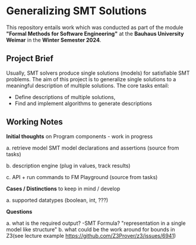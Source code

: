# Generalizing SMT Solutions

This repository entails work which was conducted as part of the module **"Formal Methods for Software Engineering"** at the **Bauhaus University Weimar** in the **Winter Semester 2024**.

## Project Brief

Usually, SMT solvers produce single solutions (models) for satisfiable SMT problems. The aim of this project is to generalize single solutions to a meaningful description of multiple solutions. The core tasks entail:

- Define descriptions of multiple solutions,
- Find and implement algorithms to generate descriptions

## Working Notes

**Initial thoughts** on Program components - work in progress

a. retrieve model SMT model declarations and assertions (source from tasks)

b. description engine (plug in values, track results)

c. API + run commands to FM Playground (source from tasks)

**Cases / Distinctions** to keep in mind / develop

a. supported datatypes (boolean, int, ???)

**Questions**

a. what is the required output? -SMT Formula? "representation in a single model like structure"
b. what could be the work around for bounds in Z3(see lecture example https://github.com/Z3Prover/z3/issues/6941)